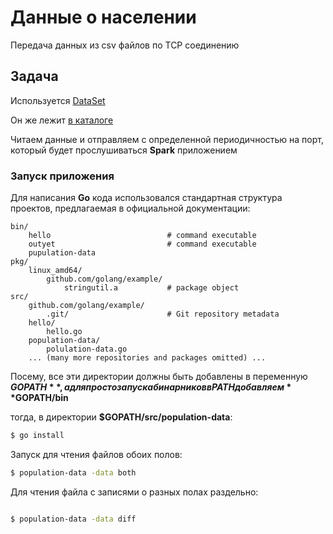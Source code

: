 # Данные о населении

Передача данных из csv файлов по TCP соединению

## Задача

Используется [DataSet](https://github.com/datasets/population-city)

Он же лежит [в каталоге](data)

Читаем данные и отправляем с определенной периодичностью на порт,
который будет прослушиваться **Spark** приложением

### Запуск приложения

Для написания **Go** кода использовался стандартная структура проектов, 
предлагаемая в официальной документации:

```
bin/
    hello                          # command executable
    outyet                         # command executable
    pupulation-data
pkg/
    linux_amd64/
        github.com/golang/example/
            stringutil.a           # package object
src/
    github.com/golang/example/
        .git/                      # Git repository metadata
	hello/
	    hello.go                   
    population-data/
        polulation-data.go
    ... (many more repositories and packages omitted) ...
```

Посему, все эти директории должны быть добавлены в переменную
**$GOPATH**, а для просто запуска бинарников в PATH добавляем **$GOPATH/bin** 

тогда, в директории **$GOPATH/src/population-data**: 
```bash
$ go install
```

Запуск для чтения файлов обоих полов:
```bash
$ population-data -data both 
```
Для чтения файла с записями о разных полах раздельно:
```bash

$ population-data -data diff
```